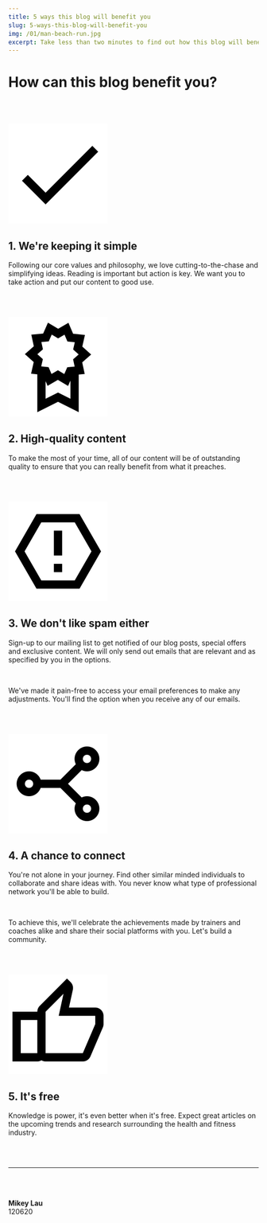 ```yaml
---
title: 5 ways this blog will benefit you
slug: 5-ways-this-blog-will-benefit-you
img: /01/man-beach-run.jpg
excerpt: Take less than two minutes to find out how this blog will benefit you greatly.
---
```


# How can this blog benefit you?

<br/><br/>

![Simple](../static/blog-img/01/tick.svg)

## 1. We're keeping it simple
Following our core values and philosophy, we love cutting-to-the-chase and simplifying ideas. Reading is important but action is key. We want you to take action and put our content to good use.

<br/><br/>

![High-quality](../static/blog-img/01/quality.svg)

## 2. High-quality content
To make the most of your time, all of our content will be of outstanding quality to ensure that you can really benefit from what it preaches.

<br/><br/>

![No spam](../static/blog-img/01/spam.svg)

## 3. We don't like spam either
Sign-up to our mailing list to get notified of our blog posts, special offers and exclusive content. We will only send out emails that are relevant and as specified by you in the options.

<br/>

We've made it pain-free to access your email preferences to make any adjustments. You'll find the option when you receive any of our emails.

<br/><br/>

![Connect with others](../static/blog-img/01/connect.svg)

## 4. A chance to connect
You're not alone in your journey. Find other similar minded individuals to collaborate and share ideas with. You never know what type of professional network you'll be able to build.  

<br/>

To achieve this, we'll celebrate the achievements made by trainers and coaches alike and share their social platforms with you. Let's build a community.

<br/><br/>

![It's free](../static/blog-img/01/like.svg)

## 5. It's free
Knowledge is power, it's even better when it's free. Expect great articles on the upcoming trends and research surrounding the health and fitness industry.

<br/><br/>

---

<br/><br/>

**Mikey Lau**  
120620